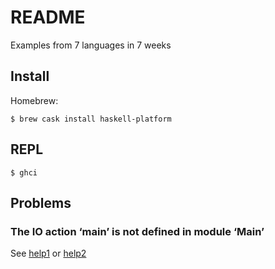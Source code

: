 # README

Examples from 7 languages in 7 weeks

## Install

Homebrew:

    $ brew cask install haskell-platform

## REPL

    $ ghci

## Problems

### The IO action ‘main’ is not defined in module ‘Main’

See
[help1](https://www.reddit.com/r/haskellquestions/comments/3of62e/the_io_action_main_is_not_defined_in_module_main/)
or
[help2](https://stackoverflow.com/questions/30518927/how-to-avoid-main-is-not-defined-in-module-main-when-using-syntastic)

